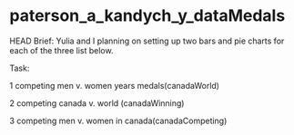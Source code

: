 # paterson_a_kandych_y_dataMedals

HEAD
Brief: Yulia and I planning on setting up two bars and pie charts for each of the three list below.


Task: 
<!-- competing men and women from 1924 -2012 gold medals (Aaron)--> 
1 competing men v. women years medals(canadaWorld)

<!-- are we(Canada) winning more or less (Yuliia) In what sport? -->
2 competing canada v. world (canadaWinning)

<!-- competing men and women in canada  -->
3 competing men v. women in canada(canadaCompeting)




